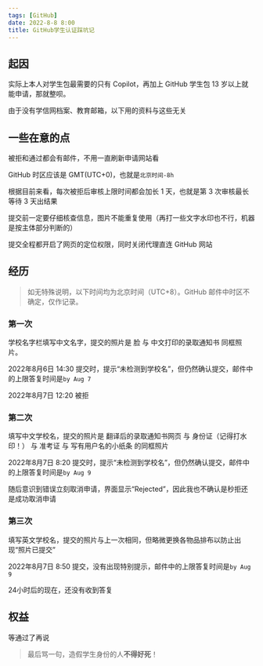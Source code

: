 ```yaml
---
tags: [GitHub]
date: 2022-8-8 8:00
title: GitHub学生认证踩坑记
---
```


## 起因

实际上本人对学生包最需要的只有 Copilot，再加上 GitHub 学生包 13 岁以上就能申请，那就整呗。

由于没有学信网档案、教育邮箱，以下用的资料与这些无关

## 一些在意的点

被拒和通过都会有邮件，不用一直刷新申请网站看

GitHub 时区应该是 GMT(UTC+0)，也就是`北京时间-8h`

根据目前来看，每次被拒后审核上限时间都会加长 1 天，也就是第 3 次审核最长等待 3 天出结果

提交前一定要仔细核查信息，图片不能重复使用（再打一些文字水印也不行，机器是按主体部分判断的）

提交全程都开启了网页的定位权限，同时关闭代理直连 GitHub 网站

## 经历

> 如无特殊说明，以下时间均为北京时间（UTC+8）。GitHub 邮件中时区不确定，仅作记录。

### 第一次

学校名字栏填写中文名字，提交的照片是 脸 与 中文打印的录取通知书 同框照片。

2022年8月6日 14:30 提交时，提示“未检测到学校名”，但仍然确认提交，邮件中的上限答复时间是`by Aug 7`

2022年8月7日 12:20 被拒

### 第二次

填写中文学校名，提交的照片是 翻译后的录取通知书网页 与 身份证（记得打水印！） 与 准考证 与 写有用户名的小纸条 的同框照片

2022年8月7日 8:20 提交时，提示“未检测到学校名”，但仍然确认提交，邮件中的上限答复时间是`by Aug 9`

随后意识到错误立刻取消申请，界面显示“Rejected”，因此我也不确认是秒拒还是成功取消申请

### 第三次

填写英文学校名，提交的照片与上一次相同，但略微更换各物品排布以防止出现“照片已提交”

2022年8月7日 8:50 提交，没有出现特别提示，邮件中的上限答复时间是`by Aug 9`

24小时后的现在，还没有收到答复

## 权益

等通过了再说

> 最后骂一句，造假学生身份的人**不得好死**！
